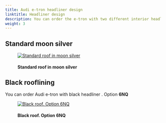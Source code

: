 ```yaml
---
title: Audi e-tron headliner design
linktitle: Headliner design
description: You can order the e-tron with two different interior headliner colors
weight: 3
---
```

<!-- markdownlint-disable MD033 -->
## Standard moon silver

<figure>
    <a href="https://media.electrichasgoneaudi.net/multimedia/models/e-tron/interior/headliner/moonroof.jpg">
        <img src="https://media.electrichasgoneaudi.net/multimedia/models/e-tron/interior/headliner/moonroofs.jpg"
        alt="Standard roof in moon silver" title="Standard roof in moon silver">
    </a>
    <figcaption><h4>Standard roof in moon silver</h4></figcaption>
</figure>

## Black rooflining

You can order Audi e-tron with black headliner . Option **6NQ**

<figure>
    <a href="https://media.electrichasgoneaudi.net/multimedia/models/e-tron/interior/headliner/blackroof.jpg">
        <img src="https://media.electrichasgoneaudi.net/multimedia/models/e-tron/interior/headliner/blackroofs.jpg"
        alt="Black roof. Option 6NQ" title="Black roof. Option 6NQ">
    </a>
    <figcaption><h4>Black roof. Option 6NQ</h4></figcaption>
</figure>